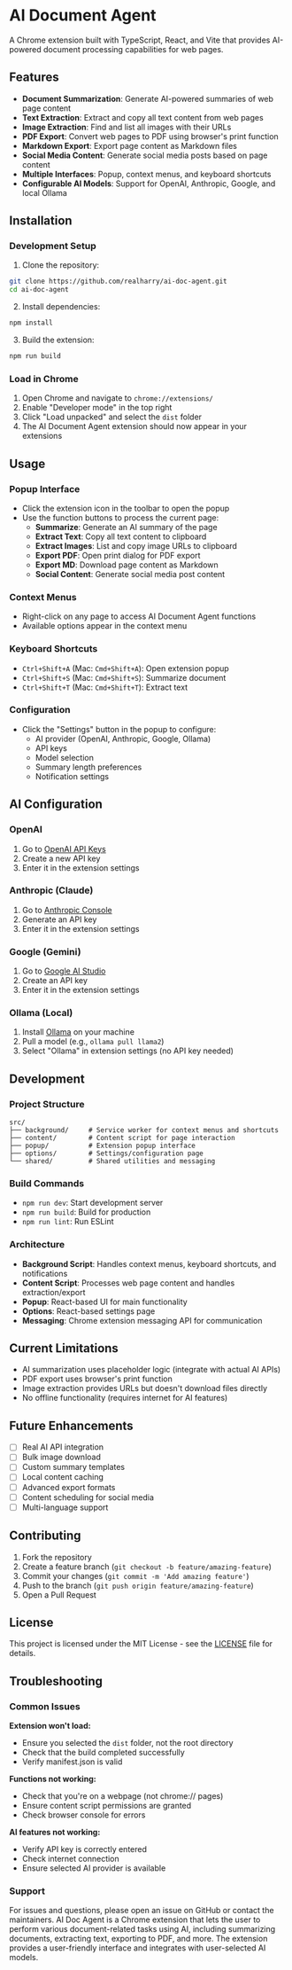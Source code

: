 # AI Document Agent

A Chrome extension built with TypeScript, React, and Vite that provides AI-powered document processing capabilities for web pages.

## Features

- **Document Summarization**: Generate AI-powered summaries of web page content
- **Text Extraction**: Extract and copy all text content from web pages
- **Image Extraction**: Find and list all images with their URLs
- **PDF Export**: Convert web pages to PDF using browser's print function
- **Markdown Export**: Export page content as Markdown files
- **Social Media Content**: Generate social media posts based on page content
- **Multiple Interfaces**: Popup, context menus, and keyboard shortcuts
- **Configurable AI Models**: Support for OpenAI, Anthropic, Google, and local Ollama

## Installation

### Development Setup

1. Clone the repository:
```bash
git clone https://github.com/realharry/ai-doc-agent.git
cd ai-doc-agent
```

2. Install dependencies:
```bash
npm install
```

3. Build the extension:
```bash
npm run build
```

### Load in Chrome

1. Open Chrome and navigate to `chrome://extensions/`
2. Enable "Developer mode" in the top right
3. Click "Load unpacked" and select the `dist` folder
4. The AI Document Agent extension should now appear in your extensions

## Usage

### Popup Interface
- Click the extension icon in the toolbar to open the popup
- Use the function buttons to process the current page:
  - **Summarize**: Generate an AI summary of the page
  - **Extract Text**: Copy all text content to clipboard
  - **Extract Images**: List and copy image URLs to clipboard
  - **Export PDF**: Open print dialog for PDF export
  - **Export MD**: Download page content as Markdown
  - **Social Content**: Generate social media post content

### Context Menus
- Right-click on any page to access AI Document Agent functions
- Available options appear in the context menu

### Keyboard Shortcuts
- `Ctrl+Shift+A` (Mac: `Cmd+Shift+A`): Open extension popup
- `Ctrl+Shift+S` (Mac: `Cmd+Shift+S`): Summarize document
- `Ctrl+Shift+T` (Mac: `Cmd+Shift+T`): Extract text

### Configuration
- Click the "Settings" button in the popup to configure:
  - AI provider (OpenAI, Anthropic, Google, Ollama)
  - API keys
  - Model selection
  - Summary length preferences
  - Notification settings

## AI Configuration

### OpenAI
1. Go to [OpenAI API Keys](https://platform.openai.com/api-keys)
2. Create a new API key
3. Enter it in the extension settings

### Anthropic (Claude)
1. Go to [Anthropic Console](https://console.anthropic.com/)
2. Generate an API key
3. Enter it in the extension settings

### Google (Gemini)
1. Go to [Google AI Studio](https://makersuite.google.com/app/apikey)
2. Create an API key
3. Enter it in the extension settings

### Ollama (Local)
1. Install [Ollama](https://ollama.ai/) on your machine
2. Pull a model (e.g., `ollama pull llama2`)
3. Select "Ollama" in extension settings (no API key needed)

## Development

### Project Structure
```
src/
├── background/     # Service worker for context menus and shortcuts
├── content/        # Content script for page interaction
├── popup/          # Extension popup interface
├── options/        # Settings/configuration page
└── shared/         # Shared utilities and messaging
```

### Build Commands
- `npm run dev`: Start development server
- `npm run build`: Build for production
- `npm run lint`: Run ESLint

### Architecture
- **Background Script**: Handles context menus, keyboard shortcuts, and notifications
- **Content Script**: Processes web page content and handles extraction/export
- **Popup**: React-based UI for main functionality
- **Options**: React-based settings page
- **Messaging**: Chrome extension messaging API for communication

## Current Limitations

- AI summarization uses placeholder logic (integrate with actual AI APIs)
- PDF export uses browser's print function
- Image extraction provides URLs but doesn't download files directly
- No offline functionality (requires internet for AI features)

## Future Enhancements

- [ ] Real AI API integration
- [ ] Bulk image download
- [ ] Custom summary templates
- [ ] Local content caching
- [ ] Advanced export formats
- [ ] Content scheduling for social media
- [ ] Multi-language support

## Contributing

1. Fork the repository
2. Create a feature branch (`git checkout -b feature/amazing-feature`)
3. Commit your changes (`git commit -m 'Add amazing feature'`)
4. Push to the branch (`git push origin feature/amazing-feature`)
5. Open a Pull Request

## License

This project is licensed under the MIT License - see the [LICENSE](LICENSE) file for details.

## Troubleshooting

### Common Issues

**Extension won't load:**
- Ensure you selected the `dist` folder, not the root directory
- Check that the build completed successfully
- Verify manifest.json is valid

**Functions not working:**
- Check that you're on a webpage (not chrome:// pages)
- Ensure content script permissions are granted
- Check browser console for errors

**AI features not working:**
- Verify API key is correctly entered
- Check internet connection
- Ensure selected AI provider is available

### Support

For issues and questions, please open an issue on GitHub or contact the maintainers.
AI Doc Agent is a Chrome extension that lets the user to perform various document-related tasks using AI, including summarizing documents, extracting text, exporting to PDF, and more. The extension provides a user-friendly interface and integrates with user-selected AI models.
